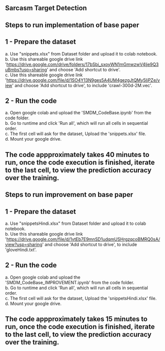## **Sarcasm Target Detection**

## **Steps to run implementation of base paper**

## 1 - Prepare the dataset
a. Use "snippets.xlsx" from Dataset folder and upload it to colab notebook.<br/>
b. Use this shareable google drive link 'https://drive.google.com/drive/folders/17bSbi_sxoyWN1mGmwzwV4lje9Q3uBmbs?usp=sharing' and choose 'Add shortcut to drive'.<br/>
c. Use this shareable google drive link 'https://drive.google.com/file/d/1SO4Y13N9ges5A4UM4gezgJtQMy5IjPZe/view' and choose 'Add shortcut to drive', to include 'crawl-300d-2M.vec'.<br/>

## 2 - Run the code
a. Open google colab and upload the 'SMDM_CodeBase.ipynb' from the code folder.<br/>
b. Go to runtime and click 'Run all', which will run all cells in sequential order.<br/>
c. The first cell will ask for the dataset, Upload the 'snippets.xlsx' file.<br/>
d. Mount your google drive.<br/>

## The code appproximately takes 40 minutes to run, once the code execution is finished, iterate to the last cell, to view the prediction accuracy over the training. 

## **Steps to run improvement on base paper**

## 1 - Prepare the dataset
a. Use "snippetsHindi.xlsx" from Dataset folder and upload it to colab notebook.<br/>
b. Use this shareable google drive link 'https://drive.google.com/file/d/1vtEb7E9mnSD1udqmUSHrgzqcoBMRQ0sA/view?usp=sharing' and choose 'Add shortcut to drive', to include 'gloveHindi.txt'.<br/>

## 2 - Run the code
a. Open google colab and upload the 'SMDM_CodeBase_IMPROVEMENT.ipynb' from the code folder.<br/>
b. Go to runtime and click 'Run all', which will run all cells in sequential order.<br/>
c. The first cell will ask for the dataset, Upload the 'snippetsHindi.xlsx' file.<br/>
d. Mount your google drive.<br/>

## The code appproximately takes 15 minutes to run, once the code execution is finished, iterate to the last cell, to view the prediction accuracy over the training.


